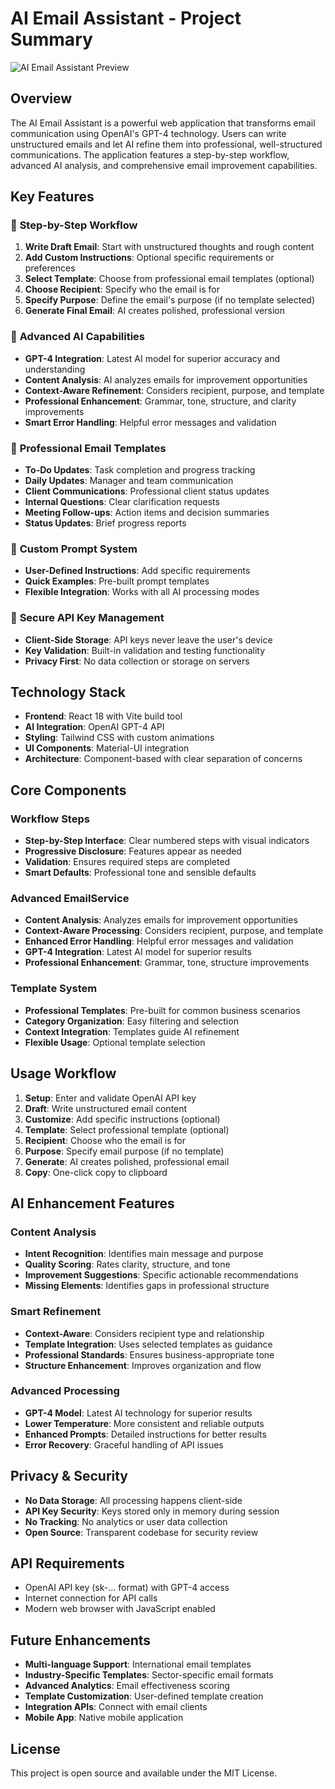 # AI Email Assistant - Project Summary

![AI Email Assistant Preview](https://chatbot-documents-prod.s3.me-central-1.amazonaws.com/ChatDocuments/2025-8/1756464169859-Vite-React-08-29-2025_04_11_PM.png)

## Overview
The AI Email Assistant is a powerful web application that transforms email communication using OpenAI's GPT-4 technology. Users can write unstructured emails and let AI refine them into professional, well-structured communications. The application features a step-by-step workflow, advanced AI analysis, and comprehensive email improvement capabilities.

## Key Features

### 🎯 **Step-by-Step Workflow**
1. **Write Draft Email**: Start with unstructured thoughts and rough content
2. **Add Custom Instructions**: Optional specific requirements or preferences
3. **Select Template**: Choose from professional email templates (optional)
4. **Choose Recipient**: Specify who the email is for
5. **Specify Purpose**: Define the email's purpose (if no template selected)
6. **Generate Final Email**: AI creates polished, professional version

### 🤖 **Advanced AI Capabilities**
- **GPT-4 Integration**: Latest AI model for superior accuracy and understanding
- **Content Analysis**: AI analyzes emails for improvement opportunities
- **Context-Aware Refinement**: Considers recipient, purpose, and template
- **Professional Enhancement**: Grammar, tone, structure, and clarity improvements
- **Smart Error Handling**: Helpful error messages and validation

### 📧 **Professional Email Templates**
- **To-Do Updates**: Task completion and progress tracking
- **Daily Updates**: Manager and team communication
- **Client Communications**: Professional client status updates
- **Internal Questions**: Clear clarification requests
- **Meeting Follow-ups**: Action items and decision summaries
- **Status Updates**: Brief progress reports

### 🎯 **Custom Prompt System**
- **User-Defined Instructions**: Add specific requirements
- **Quick Examples**: Pre-built prompt templates
- **Flexible Integration**: Works with all AI processing modes

### 🔑 **Secure API Key Management**
- **Client-Side Storage**: API keys never leave the user's device
- **Key Validation**: Built-in validation and testing functionality
- **Privacy First**: No data collection or storage on servers

## Technology Stack
- **Frontend**: React 18 with Vite build tool
- **AI Integration**: OpenAI GPT-4 API
- **Styling**: Tailwind CSS with custom animations
- **UI Components**: Material-UI integration
- **Architecture**: Component-based with clear separation of concerns

## Core Components

### Workflow Steps
- **Step-by-Step Interface**: Clear numbered steps with visual indicators
- **Progressive Disclosure**: Features appear as needed
- **Validation**: Ensures required steps are completed
- **Smart Defaults**: Professional tone and sensible defaults

### Advanced EmailService
- **Content Analysis**: Analyzes emails for improvement opportunities
- **Context-Aware Processing**: Considers recipient, purpose, and template
- **Enhanced Error Handling**: Helpful error messages and validation
- **GPT-4 Integration**: Latest AI model for superior results
- **Professional Enhancement**: Grammar, tone, structure improvements

### Template System
- **Professional Templates**: Pre-built for common business scenarios
- **Category Organization**: Easy filtering and selection
- **Context Integration**: Templates guide AI refinement
- **Flexible Usage**: Optional template selection

## Usage Workflow
1. **Setup**: Enter and validate OpenAI API key
2. **Draft**: Write unstructured email content
3. **Customize**: Add specific instructions (optional)
4. **Template**: Select professional template (optional)
5. **Recipient**: Choose who the email is for
6. **Purpose**: Specify email purpose (if no template)
7. **Generate**: AI creates polished, professional email
8. **Copy**: One-click copy to clipboard

## AI Enhancement Features

### Content Analysis
- **Intent Recognition**: Identifies main message and purpose
- **Quality Scoring**: Rates clarity, structure, and tone
- **Improvement Suggestions**: Specific actionable recommendations
- **Missing Elements**: Identifies gaps in professional structure

### Smart Refinement
- **Context-Aware**: Considers recipient type and relationship
- **Template Integration**: Uses selected templates as guidance
- **Professional Standards**: Ensures business-appropriate tone
- **Structure Enhancement**: Improves organization and flow

### Advanced Processing
- **GPT-4 Model**: Latest AI technology for superior results
- **Lower Temperature**: More consistent and reliable outputs
- **Enhanced Prompts**: Detailed instructions for better results
- **Error Recovery**: Graceful handling of API issues

## Privacy & Security
- **No Data Storage**: All processing happens client-side
- **API Key Security**: Keys stored only in memory during session
- **No Tracking**: No analytics or user data collection
- **Open Source**: Transparent codebase for security review



## API Requirements
- OpenAI API key (sk-... format) with GPT-4 access
- Internet connection for API calls
- Modern web browser with JavaScript enabled

## Future Enhancements
- **Multi-language Support**: International email templates
- **Industry-Specific Templates**: Sector-specific email formats
- **Advanced Analytics**: Email effectiveness scoring
- **Template Customization**: User-defined template creation
- **Integration APIs**: Connect with email clients
- **Mobile App**: Native mobile application

## License
This project is open source and available under the MIT License.
